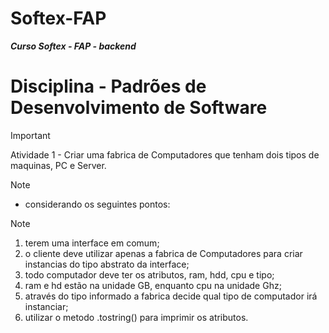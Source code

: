 # Softex-FAP
***Curso Softex - FAP - backend***

# Disciplina - Padrões de Desenvolvimento de Software

> [!IMPORTANT]
> Atividade 1 - Criar uma fabrica de Computadores que tenham dois tipos de maquinas, PC e Server.

> [!NOTE]
> - considerando os seguintes pontos:

> [!NOTE]
> 1. terem uma interface em comum;
> 2. o cliente deve utilizar apenas a fabrica de Computadores para criar instancias do tipo abstrato da interface;
> 3. todo computador deve ter os atributos, ram, hdd, cpu e tipo;
> 4. ram e hd estão na unidade GB, enquanto cpu na unidade Ghz;
> 5. através do tipo informado a fabrica decide qual tipo de computador irá instanciar;
> 6. utilizar o metodo .tostring() para imprimir os atributos.

